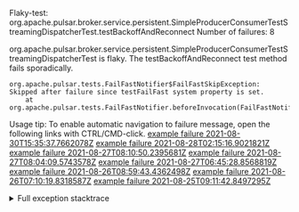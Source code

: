         
Flaky-test: org.apache.pulsar.broker.service.persistent.SimpleProducerConsumerTestStreamingDispatcherTest.testBackoffAndReconnect
Number of failures: 8

org.apache.pulsar.broker.service.persistent.SimpleProducerConsumerTestStreamingDispatcherTest is flaky. The testBackoffAndReconnect test method fails sporadically.

```
org.apache.pulsar.tests.FailFastNotifier$FailFastSkipException: Skipped after failure since testFailFast system property is set.
	at org.apache.pulsar.tests.FailFastNotifier.beforeInvocation(FailFastNotifier.java:88)

```

Usage tip: To enable automatic navigation to failure message, open the following links with CTRL/CMD-click.
[example failure 2021-08-30T15:35:37.7662078Z](https://github.com/apache/pulsar/runs/3463119398?check_suite_focus=true#step:9:2443)
[example failure 2021-08-28T02:15:16.9021821Z](https://github.com/apache/pulsar/runs/3448473880?check_suite_focus=true#step:9:1440)
[example failure 2021-08-27T08:10:50.2395681Z](https://github.com/apache/pulsar/runs/3440980370?check_suite_focus=true#step:9:1511)
[example failure 2021-08-27T08:04:09.5743578Z](https://github.com/apache/pulsar/runs/3440855241?check_suite_focus=true#step:9:1436)
[example failure 2021-08-27T06:45:28.8568819Z](https://github.com/apache/pulsar/runs/3440411158?check_suite_focus=true#step:9:1437)
[example failure 2021-08-26T08:59:43.4362498Z](https://github.com/apache/pulsar/runs/3430539961?check_suite_focus=true#step:9:2146)
[example failure 2021-08-26T07:10:19.8318587Z](https://github.com/apache/pulsar/runs/3429892136?check_suite_focus=true#step:9:1498)
[example failure 2021-08-25T09:11:42.8497295Z](https://github.com/apache/pulsar/runs/3420085427?check_suite_focus=true#step:10:1442)


<details>
<summary>Full exception stacktrace</summary>
<code><pre>
org.apache.pulsar.tests.FailFastNotifier$FailFastSkipException: Skipped after failure since testFailFast system property is set.
	at org.apache.pulsar.tests.FailFastNotifier.beforeInvocation(FailFastNotifier.java:88)

</pre></code>
</details>

